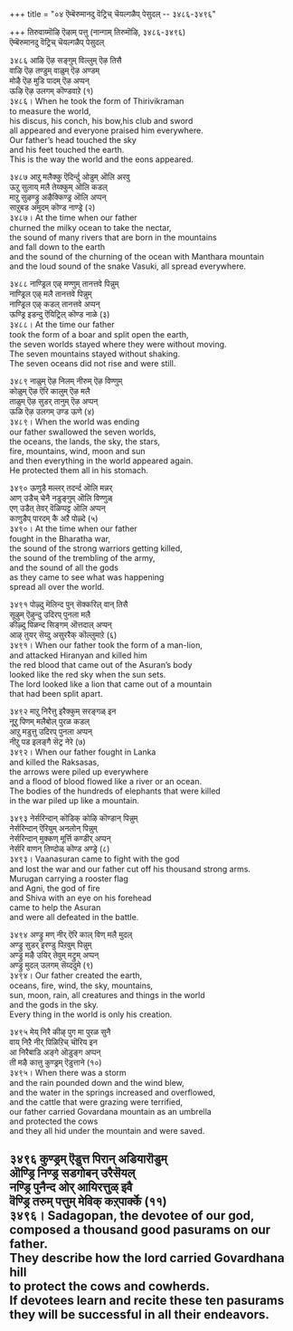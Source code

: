 +++
title = "०४ ऎम्बॆरुमानदु वॆट्रिच् चॆयल्गळैप् पेसुदल् -- ३४८६-३४९६"

+++
तिरुवाय्मॊऴि ऎऴाम् पत्तु (नान्गाम् तिरुमॊऴि, ३४८६-३४९६)  
ऎम्बॆरुमानदु वॆट्रिच् चॆयल्गळैप् पेसुदल्  

३४८६ आऴि ऎऴ सङ्गुम् विल्लुम् ऎऴ तिसै  
वाऴि ऎऴ तण्डुम् वाळुम् ऎऴ अण्डम्  
मोऴै ऎऴ मुडि पादम् ऎऴ अप्पन्  
ऊऴि ऎऴ उलगम् कॊण्डवाऱे (१)  
३४८६। When he took the form of Thirivikraman  
to measure the world,  
his discus, his conch, his bow,his club and sword  
all appeared and everyone praised him everywhere.  
Our father’s head touched the sky  
and his feet touched the earth.  
This is the way the world and the eons appeared.  

३४८७ आऱु मलैक्कु ऎदिर्न्दु ओडुम् ऒलि अरवु  
ऊऱु सुलाय् मलै तेय्क्कुम् ऒलि कडल्  
माऱु सुऴण्ड्रु अऴैक्किण्ड्र ऒलि अप्पन्  
साऱुबड अमुदम् कॊण्ड नाण्ड्रे (२)  
३४८७। At the time when our father  
churned the milky ocean to take the nectar,  
the sound of many rivers that are born in the mountains  
and fall down to the earth  
and the sound of the churning of the ocean with Manthara mountain  
and the loud sound of the snake Vasuki, all spread everywhere.  

३४८८ नाण्ड्रिल एऴ् मण्णुम् तानत्तवे पिन्नुम्  
नाण्ड्रिल एऴ् मलै तानत्तवे पिन्नुम्  
नाण्ड्रिल एऴ् कडल् तानत्तवे अप्पन्  
ऊण्ड्रि इडन्दु ऎयिट्रिल् कॊण्ड नाळे (३)  
३४८८। At the time our father  
took the form of a boar and split open the earth,  
the seven worlds stayed where they were without moving.  
The seven mountains stayed without shaking.  
The seven oceans did not rise and were still.  

३४८९ नाळुम् ऎऴ निलम् नीरुम् ऎऴ विण्णुम्  
कोळुम् ऎऴ ऎरि कालुम् ऎऴ मलै  
ताळुम् ऎऴ सुडर् तानुम् ऎऴ अप्पन्  
ऊळि ऎऴ उलगम् उण्ड ऊणे (४)  
३४८९। When the world was ending  
our father swallowed the seven worlds,  
the oceans, the lands, the sky, the stars,  
fire, mountains, wind, moon and sun  
and then everything in the world appeared again.  
He protected them all in his stomach.  

३४९० ऊणुडै मल्लर् तदर्न्द ऒलि मन्नर्  
आण् उडैच् चेनै नडुङ्गुम् ऒलि विण्णुळ्  
एण् उडैत् तेवर् वॆळिप्पट्ट ऒलि अप्पन्  
काणुडैप् पारदम् कै अऱै पोऴ्दे (५)  
३४९०। At the time when our father  
fought in the Bharatha war,  
the sound of the strong warriors getting killed,  
the sound of the trembling of the army,  
and the sound of all the gods  
as they came to see what was happening  
spread all over the world.  

३४९१ पोऴ्दु मॆलिन्द पुन् सॆक्करिल् वान् तिसै  
सूऴुम् ऎऴुन्दु उदिरप् पुनला मलै  
कीऴ्दु पिळन्द सिङ्गम् ऒत्तदाल् अप्पन्  
आऴ् तुयर् सॆय्दु असुररैक् कॊल्लुमाऱे (६)  
३४९१। When our father took the form of a man-lion,  
and attacked Hiranyan and killed him  
the red blood that came out of the Asuran’s body  
looked like the red sky when the sun sets.  
The lord looked like a lion that came out of a mountain  
that had been split apart.  

३४९२ माऱु निरैत्तु इरैक्कुम् सरङ्गळ् इन  
नूऱु पिणम् मलैबोल् पुरळ कडल्  
आऱु मडुत्तु उदिरप् पुनला अप्पन्  
नीऱु पड इलङ्गै सॆट्र नेरे (७)  
३४९२। When our father fought in Lanka  
and killed the Raksasas,  
the arrows were piled up everywhere  
and a flood of blood flowed like a river or an ocean.  
The bodies of the hundreds of elephants that were killed  
in the war piled up like a mountain.  

३४९३ नेर्सरिन्दान् कॊडिक् कोऴि कॊण्डान् पिन्नुम्  
नेर्सरिन्दान् ऎरियुम् अनलोन् पिन्नुम्  
नेर्सरिन्दान् मुक्कण् मूर्त्ति कण्डीर् अप्पन्  
नेर्सरि वाणन् तिण्दोळ् कॊण्ड अण्ड्रे (८)  
३४९३। Vaanasuran came to fight with the god  
and lost the war and our father cut off his thousand strong arms.  
Murugan carrying a rooster flag  
and Agni, the god of fire  
and Shiva with an eye on his forehead  
came to help the Asuran  
and were all defeated in the battle.  

३४९४ अण्ड्रु मण् नीर् ऎरि काल् विण् मलै मुदल्  
अण्ड्रु सुडर् इरण्डु पिऱवुम् पिन्नुम्  
अण्ड्रु मऴै उयिर् तेवुम् मट्रुम् अप्पन्  
अण्ड्रु मुदल् उलगम् सॆय्ददुमे (९)  
३४९४। Our father created the earth,  
oceans, fire, wind, the sky, mountains,  
sun, moon, rain, all creatures and things in the world  
and the gods in the sky.  
Every thing in the world is only his creation.  

३४९५ मेय् निरै कीऴ् पुग मा पुरळ सुनै  
वाय् निऱै नीर् पिळिऱिच् चॊरिय इन  
आ निरैबाडि अङ्गे ऒडुङ्ग अप्पन्  
ती मऴै कात्तु कुण्ड्रम् ऎडुत्ताने (१०)  
३४९५। When there was a storm  
and the rain pounded down and the wind blew,  
and the water in the springs increased and overflowed,  
and the cattle that were grazing were terrified,  
our father carried Govardana mountain as an umbrella  
and protected the cows  
and they all hid under the mountain and were saved.  

३४९६ कुण्ड्रम् ऎडुत्त पिरान् अडियारॊडुम्  
ऒण्ड्रि निण्ड्र सडगोबन् उरैसॆयल्  
नण्ड्रि पुनैन्द ओर् आयिरत्तुळ् इवै  
वॆण्ड्रि तरुम् पत्तुम् मेविक् कऱ्‌पार्क्के (११)  
३४९६। Sadagopan, the devotee of our god,  
composed a thousand good pasurams on our father.  
They describe how the lord carried Govardhana hill  
to protect the cows and cowherds.  
If devotees learn and recite these ten pasurams  
they will be successful in all their endeavors.  
-------------  


